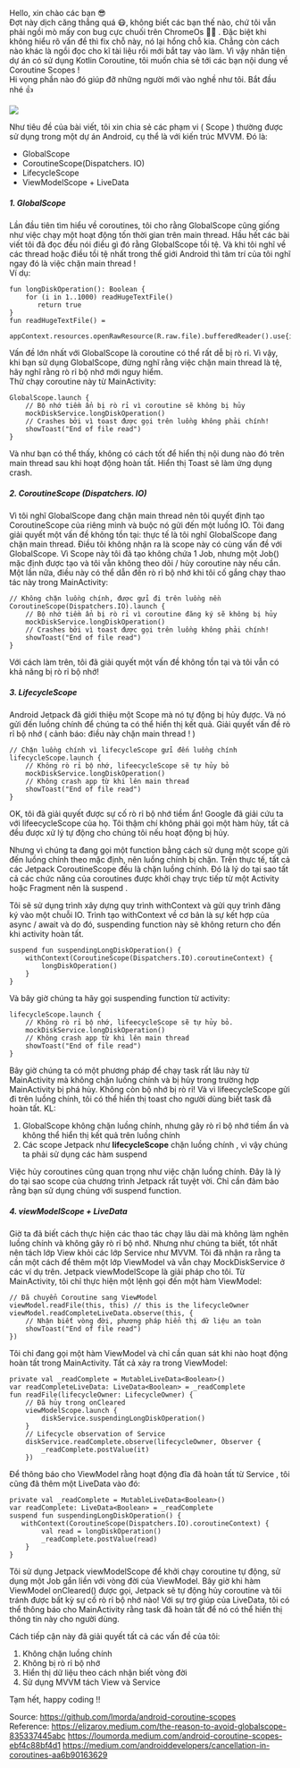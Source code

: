 Hello, xin chào các bạn :sunglasses:<br>
Đợt này dịch căng thẳng quá :mask:, không biết các bạn thế nào, chứ tôi vẫn phải ngồi mò mấy con bug cực chuối trên ChromeOs :nauseated_face::nauseated_face: . Đặc biệt khi không hiểu rõ vấn đề thì fix chỗ này, nó lại hổng chỗ kia. Chẳng còn cách nào khác là ngồi đọc cho kĩ tài liệu rồi mới bắt tay vào làm. Vì vậy nhân tiện dự án có sử dụng Kotlin Coroutine, tôi muốn chia sẻ tới các bạn nội dung về Coroutine Scopes ! <br>Hi vọng phần nào đó giúp đỡ những người mới vào nghề như tôi.
Bắt đầu nhé :+1:

![](https://images.viblo.asia/2e745ad7-2af0-4abb-b55b-6a9a589184c8.png)

Như tiêu đề của bài viết, tôi xin chia sẻ các phạm vi ( Scope ) thường được sử dụng trong một dự án Android, cụ thể là với kiến trúc MVVM. Đó là:
* GlobalScope
* CoroutineScope(Dispatchers. IO)
* LifecycleScope
* ViewModelScope + LiveData


##### 1. GlobalScope


Lần đầu tiên tìm hiểu về coroutines, tôi cho rằng GlobalScope cũng giống như việc chạy một hoạt động tốn thời gian trên main thread. Hầu hết các bài viết tôi đã đọc đều nói điều gì đó rằng GlobalScope tồi tệ. Và khi tôi nghĩ về các thread hoặc điều tồi tệ nhất trong thế giới Android thì tâm trí của tôi nghĩ ngay đó là việc chặn main thread !<br>
Ví dụ:

```
fun longDiskOperation(): Boolean {
    for (i in 1..1000) readHugeTextFile()
       return true
}
fun readHugeTextFile() = 
    appContext.resources.openRawResource(R.raw.file).bufferedReader().use{it.readText()}
```

Vấn đề lớn nhất với GlobalScope là coroutine có thể rất dễ bị rò rỉ. Vì vậy, khi bạn sử dụng GlobalScope, đừng nghĩ rằng việc chặn main thread là tệ, hãy nghĩ rằng rò rỉ bộ nhớ mới nguy hiểm.<br> Thử chạy coroutine này từ MainActivity:

```
GlobalScope.launch {
    // Bộ nhớ tiềm ẩn bị rò rỉ vì coroutine sẽ không bị hủy
    mockDiskService.longDiskOperation()
    // Crashes bởi vì toast được gọi trên luồng không phải chính!
    showToast("End of file read")
}
```

Và như bạn có thể thấy, không có cách tốt để hiển thị nội dung nào đó trên main thread sau khi hoạt động hoàn tất. Hiển thị Toast sẽ làm ứng dụng crash.



##### 2. CoroutineScope (Dispatchers. IO)


Vì tôi nghĩ GlobalScope đang chặn main thread nên tôi quyết định tạo CoroutineScope của riêng mình và buộc nó gửi đến một luồng IO. Tôi  đang giải quyết một vấn đề không tồn tại: thực tế là tôi nghĩ GlobalScope đang chặn main thread. Điều tôi không nhận ra là scope này có cùng vấn đề với GlobalScope. Vì Scope này tôi đã tạo không chứa 1 Job, nhưng một Job() mặc định được tạo và tôi vẫn không theo dõi / hủy coroutine này nếu cần. Một lần nữa, điều này có thể dẫn đến rò rỉ bộ nhớ khi tôi cố gắng chạy thao tác này trong MainActivity:

```
// Không chặn luồng chính, được gửi đi trên luồng nền
CoroutineScope(Dispatchers.IO).launch {
    // Bộ nhớ tiềm ẩn bị rò rỉ vì coroutine đăng ký sẽ không bị hủy
    mockDiskService.longDiskOperation()
    // Crashes bởi vì toast được gọi trên luồng không phải chính!
    showToast("End of file read")
}
```

Với cách làm trên, tôi đã giải quyết một vấn đề không tồn tại và tôi vẫn có khả năng bị rò rỉ bộ nhớ!


##### 3. LifecycleScope


Android Jetpack đã giới thiệu một Scope mà nó tự động bị hủy được. Và nó gửi đến luồng chính để chúng ta có thể hiển thị kết quả. Giải quyết vấn đề rò rỉ bộ nhớ ( cảnh báo: điều này chặn main thread ! )

```
// Chặn luồng chính vì lifecycleScope gửi đến luồng chính 
lifecycleScope.launch {
    // Không rò rỉ bộ nhớ, lifeecycleScope sẽ tự hủy bỏ
    mockDiskService.longDiskOperation()
    // Không crash app từ khi lên main thread
    showToast("End of file read")
}
```

OK, tôi đã giải quyết được sự cố rò rỉ bộ nhớ tiềm ẩn! Google đã giải cứu ta với lifeecycleScope của họ. Tôi thậm chí không phải gọi một hàm hủy, tất cả đều được xử lý tự động cho chúng tôi nếu hoạt động bị hủy. 

Nhưng vì chúng ta đang gọi một function bằng cách sử dụng một scope gửi đến luồng chính theo mặc định, nên luồng chính bị chặn. Trên thực tế, tất cả các Jetpack CoroutineScope đều là chặn luồng chính. Đó là lý do tại sao tất cả các chức năng của coroutines được khởi chạy trực tiếp từ một Activity hoặc Fragment nên là suspend . 

Tôi sẽ sử dụng trình xây dựng quy trình withContext và gửi quy trình đăng ký vào một chuỗi IO. Trình tạo withContext về cơ bản là sự kết hợp của async / await và do đó, suspending function này sẽ không return cho đến khi activity hoàn tất.

```
suspend fun suspendingLongDiskOperation() {
    withContext(CoroutineScope(Dispatchers.IO).coroutineContext) {
        longDiskOperation()
    }
}
```

Và bây giờ chúng ta hãy gọi suspending function từ activity:

```
lifecycleScope.launch {
    // Không rò rỉ bộ nhớ, lifeecycleScope sẽ tự hủy bỏ.
    mockDiskService.longDiskOperation()
    // Không crash app từ khi lên main thread
    showToast("End of file read")
}
```

Bây giờ chúng ta có một phương pháp để chạy task rất lâu này từ MainActivity mà không chặn luồng chính và bị hủy trong trường hợp MainActivity bị phá hủy. Không còn bộ nhớ bị rò rỉ! Và vì lifeecycleScope gửi đi trên luồng chính, tôi có thể hiển thị toast cho người dùng biết task đã hoàn tất. KL:
1. GlobalScope không chặn luồng chính, nhưng gây rò rỉ bộ nhớ tiềm ẩn và không thể hiển thị kết quả trên luồng chính
2. Các scope Jetpack như **lifecycleScope** chặn luồng chính , vì vậy chúng ta phải sử dụng các hàm suspend

Việc hủy coroutines cũng quan trọng như việc chặn luồng chính. Đây là lý do tại sao scope của chương trình Jetpack rất tuyệt vời. Chỉ cần đảm bảo rằng bạn sử dụng chúng với suspend function.



##### 4. viewModelScope + LiveData


Giờ ta đã biết cách thực hiện các thao tác chạy lâu dài mà không làm nghẽn luồng chính và không gây rò rỉ bộ nhớ. Nhưng như chúng ta biết, tốt nhất nên tách lớp View khỏi các lớp Service như MVVM. Tôi đã nhận ra rằng ta cần một cách để thêm một lớp ViewModel và vẫn chạy MockDiskService ở các ví dụ trên.
Jetpack viewModelScope là giải pháp cho tôi. Từ MainActivity, tôi chỉ thực hiện một lệnh gọi đến một hàm ViewModel:

```
// Đã chuyển Coroutine sang ViewModel
viewModel.readFile(this, this) // this is the lifecycleOwner
viewModel.readCompleteLiveData.observe(this, {
    // Nhận biết vòng đời, phương pháp hiển thị dữ liệu an toàn
    showToast("End of file read")
})
```

Tôi chỉ đang gọi một hàm ViewModel và chỉ cần quan sát khi nào hoạt động hoàn tất trong MainActivity. Tất cả xảy ra trong ViewModel:

```
private val _readComplete = MutableLiveData<Boolean>()
var readCompleteLiveData: LiveData<Boolean> = _readComplete
fun readFile(lifecycleOwner: LifecycleOwner) { 
    // Đã hủy trong onCleared
    viewModelScope.launch {
        diskService.suspendingLongDiskOperation()
    } 
    // Lifecycle observation of Service
    diskService.readComplete.observe(lifecycleOwner, Observer {
        _readComplete.postValue(it)
    })
```

Để thông báo cho ViewModel rằng hoạt động đĩa đã hoàn tất từ  Service , tôi cũng đã thêm một LiveData vào đó:

```
private val _readComplete = MutableLiveData<Boolean>()
var readComplete: LiveData<Boolean> = _readComplete
suspend fun suspendingLongDiskOperation() {
   withContext(CoroutineScope(Dispatchers.IO).coroutineContext) {
        val read = longDiskOperation()
        _readComplete.postValue(read)
    }
}
```

Tôi sử dụng Jetpack viewModelScope để khởi chạy coroutine tự động, sử dụng một Job gắn liền với vòng đời của ViewModel. Bây giờ khi hàm ViewModel onCleared() được gọi, Jetpack sẽ tự động hủy coroutine và tôi tránh được bất kỳ sự cố rò rỉ bộ nhớ nào! Với sự trợ giúp của LiveData, tôi có thể thông báo cho MainActivity rằng task đã hoàn tất để nó có thể hiển thị thông tin này cho người dùng.

Cách tiếp cận này đã giải quyết tất cả các vấn đề của tôi:

1. Không chặn luồng chính
2. Không bị rò rỉ bộ nhớ
3. Hiển thị dữ liệu theo cách nhận biết vòng đời
4. Sử dụng MVVM tách View và Service

Tạm hết, happy coding !!

Source: https://github.com/lmorda/android-coroutine-scopes
<br>Reference: 
https://elizarov.medium.com/the-reason-to-avoid-globalscope-835337445abc
https://loumorda.medium.com/android-coroutine-scopes-ebf4c88bf4d1
https://medium.com/androiddevelopers/cancellation-in-coroutines-aa6b90163629